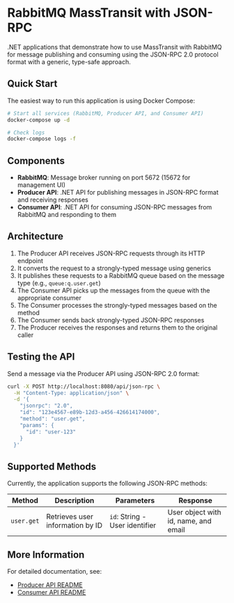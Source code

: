 # RabbitMQ MassTransit with JSON-RPC

.NET applications that demonstrate how to use MassTransit with RabbitMQ for message publishing and consuming using the JSON-RPC 2.0 protocol format with a generic, type-safe approach.

## Quick Start

The easiest way to run this application is using Docker Compose:

```bash
# Start all services (RabbitMQ, Producer API, and Consumer API)
docker-compose up -d

# Check logs
docker-compose logs -f
```

## Components

- **RabbitMQ**: Message broker running on port 5672 (15672 for management UI)
- **Producer API**: .NET API for publishing messages in JSON-RPC format and receiving responses
- **Consumer API**: .NET API for consuming JSON-RPC messages from RabbitMQ and responding to them

## Architecture

1. The Producer API receives JSON-RPC requests through its HTTP endpoint
2. It converts the request to a strongly-typed message using generics
3. It publishes these requests to a RabbitMQ queue based on the message type (e.g., `queue:q.user.get`)
4. The Consumer API picks up the messages from the queue with the appropriate consumer
5. The Consumer processes the strongly-typed messages based on the method
6. The Consumer sends back strongly-typed JSON-RPC responses
7. The Producer receives the responses and returns them to the original caller

## Testing the API

Send a message via the Producer API using JSON-RPC 2.0 format:

```bash
curl -X POST http://localhost:8080/api/json-rpc \
  -H "Content-Type: application/json" \
  -d '{
    "jsonrpc": "2.0",
    "id": "123e4567-e89b-12d3-a456-426614174000",
    "method": "user.get",
    "params": {
      "id": "user-123"
    }
  }'
```

## Supported Methods

Currently, the application supports the following JSON-RPC methods:

| Method | Description | Parameters | Response |
|--------|-------------|------------|----------|
| `user.get` | Retrieves user information by ID | `id`: String - User identifier | User object with id, name, and email |

## More Information

For detailed documentation, see:
- [Producer API README](./Rmq.Producer.Api/README.md)
- [Consumer API README](./Rmq.Consumer.Api/README.md)